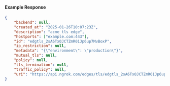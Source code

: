 <!-- Code generated for API Clients. DO NOT EDIT. -->

#### Example Response

```json
{
	"backend": null,
	"created_at": "2025-01-26T10:07:23Z",
	"description": "acme tls edge",
	"hostports": ["example.com:443"],
	"id": "edgtls_2sA6Tx0JCTZmR01Jp6up7MvBoxP",
	"ip_restriction": null,
	"metadata": "{\"environment\": \"production\"}",
	"mutual_tls": null,
	"policy": null,
	"tls_termination": null,
	"traffic_policy": null,
	"uri": "https://api.ngrok.com/edges/tls/edgtls_2sA6Tx0JCTZmR01Jp6up7MvBoxP"
}
```
